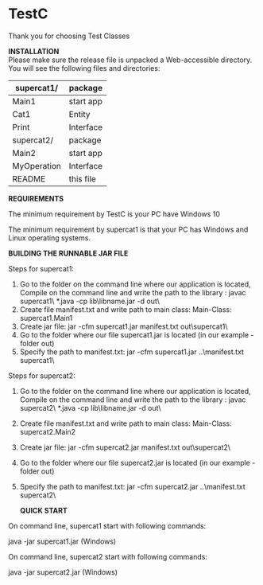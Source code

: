 # TestC
Thank you for choosing Test Classes




**INSTALLATION**<br>
Please make sure the release file is unpacked a Web-accessible directory.
You will see the following files and directories: <br>

supercat1/ | package
--- | ---
Main1 | start app
Cat1 | Entity
Print | Interface
supercat2/ | package
Main2 | start app
MyOperation | Interface
README | this file





**REQUIREMENTS**<br>

The minimum requirement by TestC is your PC have Windows 10


The minimum requirement by supercat1 is that your PC has Windows and Linux operating systems.<br>


**BUILDING THE RUNNABLE JAR FILE**


 Steps for supercat1:
1) Go to the folder on the command line where our application is located, Compile on the command line and write the path to the library :
javac supercat1\ *.java -cp lib\libname.jar -d out\
2) Create file manifest.txt and write path to main class: Main-Class: supercat1.Main1
3) Create jar file: jar -cfm supercat1.jar manifest.txt out\supercat1\
4) Go to the folder where our file supercat1.jar is located (in our example - folder out)
5) Specify the path to manifest.txt: jar -cfm supercat1.jar ..\manifest.txt supercat1\  

Steps for supercat2:
1) Go to the folder on the command line where our application is located, Compile on the command line and write the path to the library :
   javac supercat2\ *.java -cp lib\libname.jar -d out\
2) Create file manifest.txt and write path to main class: Main-Class: supercat2.Main2
3) Create jar file: jar -cfm supercat2.jar manifest.txt out\supercat2\
4) Go to the folder where our file supercat2.jar is located (in our example - folder out)
5) Specify the path to manifest.txt: jar -cfm supercat2.jar ..\manifest.txt supercat2\


   **QUICK START**


On command line, supercat1 start with following commands:

java -jar supercat1.jar       (Windows)
<br>

On command line, supercat2 start with following commands:

java -jar supercat2.jar       (Windows)

